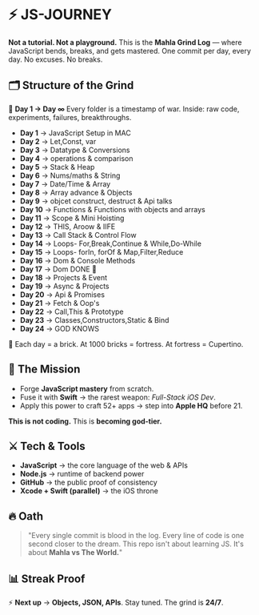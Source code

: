 # ⚡️ JS-JOURNEY

**Not a tutorial. Not a playground.** This is the **Mahla Grind Log** — where JavaScript bends, breaks, and gets mastered. One commit per day, every day. No excuses. No breaks.

## 🗂 Structure of the Grind

📁 **Day 1 → Day ∞** Every folder is a timestamp of war. Inside: raw code, experiments, failures, breakthroughs.

- **Day 1** → JavaScript Setup in MAC
- **Day 2** → Let,Const, var 
- **Day 3** → Datatype & Conversions 
- **Day 4** → operations & comparison
- **Day 5** → Stack & Heap
- **Day 6** → Nums/maths & String
- **Day 7** → Date/Time & Array
- **Day 8** → Array advance & Objects
- **Day 9** → objcet construct, destruct & Api talks
- **Day 10** → Functions & Functions with objects and arrays 
- **Day 11** → Scope & Mini Hoisting
- **Day 12** → THIS, Aroow & IIFE
- **Day 13** → Call Stack & Control Flow
- **Day 14** → Loops- For,Break,Continue & While,Do-While
- **Day 15** → Loops- forIn, forOf & Map,Filter,Reduce
- **Day 16** → Dom & Console Methods
- **Day 17** → Dom DONE 🚀
- **Day 18** → Projects & Event
- **Day 19** → Async & Projects
- **Day 20** → Api & Promises
- **Day 21** → Fetch & Oop's
- **Day 22** → Call,This & Prototype
- **Day 23** → Classes,Constructors,Static & Bind
- **Day 24** → GOD KNOWS
  
📌 Each day = a brick. At 1000 bricks = fortress. At fortress = Cupertino.

## 🎯 The Mission

- Forge **JavaScript mastery** from scratch.
- Fuse it with **Swift** → the rarest weapon: *Full-Stack iOS Dev*.
- Apply this power to craft 52+ apps → step into **Apple HQ** before 21.

**This is not coding.** This is **becoming god-tier.**

## ⚔️ Tech & Tools

- **JavaScript** → the core language of the web & APIs
- **Node.js** → runtime of backend power
- **GitHub** → the public proof of consistency
- **Xcode + Swift (parallel)** → the iOS throne

## 🔥 Oath

> "Every single commit is blood in the log. Every line of code is one second closer to the dream. This repo isn't about learning JS. It's about **Mahla vs The World.**"

## 📊 Streak Proof


⚡ **Next up** → **Objects, JSON, APIs**. Stay tuned. The grind is **24/7**.
